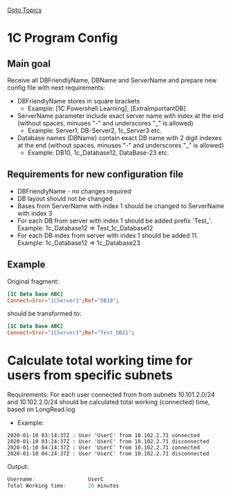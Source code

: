 [Goto Topics](https://github.com/Vector-BCO/PowerShell.Learning/wiki)

# 1C Program Config
## Main goal
Receive all DBFriendlyName, DBName and ServerName and prepare new config file with next requirements:
  - DBFriendlyName stores in square brackets 
    * Example: \[1C Powershell Learning\], \[ExtraImportantDB\]
  - ServerName parameter include exact server  name with index at the end (without spaces, minuses "-" and underscores "_" is allowed)
    * Example: Server1, DB-Server2, 1c_Server3 etc.
  - Database names (DBName) contain exact DB name with 2 digit indexes at the end (without spaces, minuses "-" and underscores "_" is allowed)
    * Example: DB10, 1c_Database12, DataBase-23 etc.

## Requirements for new configuration file
  - DBFriendlyName - no changes required
  - DB layout should not be changed
  - Bases from ServerName with index 1 should be changed to ServerName with index 3
  - For each DB from server with index 1 should be added prefix 'Test_'.
    Example: 1c_Database12 => Test_1c_Database12
  - For each DB index from server with index 1 should be added 11.
    Example: 1c_Database12 => 1c_Database23

## Example
Original fragment:

```conf
[1C Data base ABC]
Connect=Srvr="1СServer1";Ref="DB10";
```

should be transformed to:

```conf
[1C Data base ABC]
Connect=Srvr="1СServer3";Ref="Test_DB21";
```
# Calculate total working time for users from specific subnets
Requirements: For each user connected from from subnets 10.101.2.0/24 and 10.102.2.0/24 should be calculated total working (connected) time,
based on LongRead.log

  * Example:
```log
2020-01-10 03:14:37Z : User 'UserC' from 10.102.2.71 connected
2020-01-10 03:24:37Z : User 'UserC' from 10.102.2.71 disconnected
2020-01-10 04:14:37Z : User 'UserC' from 10.102.2.71 connected
2020-01-10 04:24:37Z : User 'UserC' from 10.102.2.71 disconnected
```
  Output: 
```powershell
Username:                 UserC
Total Working time:       20 minutes
```